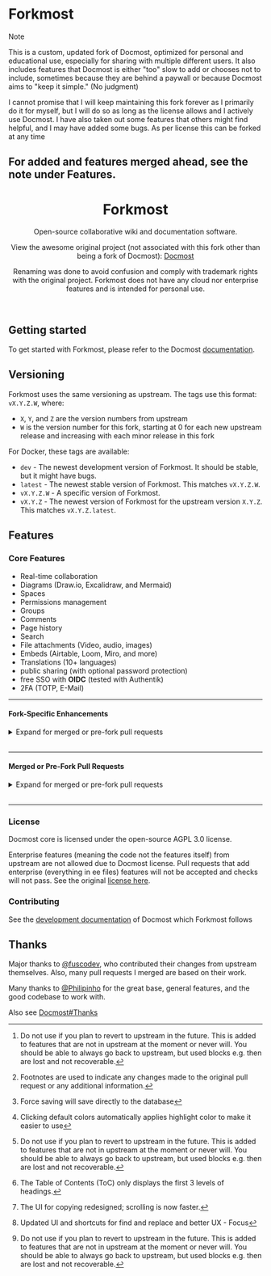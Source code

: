 # Forkmost

> [!NOTE]
> This is a custom, updated fork of Docmost, optimized for personal and educational use, especially for sharing with multiple different users. It also includes features that Docmost is either "too" slow to add or chooses not to include, sometimes because they are behind a paywall or because Docmost aims to "keep it simple." (No judgment)
>
> I cannot promise that I will keep maintaining this fork forever as I primarily do it for myself, but I will do so as long as the license allows and I actively use Docmost. I have also taken out some features that others might find helpful, and I may have added some bugs. As per license this can be forked at any time

## **For added and features merged ahead, see the note under Features.**

<div align="center">
    <h1><b>Forkmost</b></h1>
    <p>
        <p>Open-source collaborative wiki and documentation software.</p>
        <p>View the awesome original project (not associated with this fork other than being a fork of Docmost): <a href="https://docmost.com">Docmost</a></p>
        <p>Renaming was done to avoid confusion and comply with trademark rights with the original project. Forkmost does not have any cloud nor enterprise features and is intended for personal use.</p>
    </p>
</div>
<br />

## Getting started

To get started with Forkmost, please refer to the Docmost [documentation](https://docmost.com/docs).

## Versioning

Forkmost uses the same versioning as upstream. The tags use this format: `vX.Y.Z.W`, where:

- `X`, `Y`, and `Z` are the version numbers from upstream
- `W` is the version number for this fork, starting at 0 for each new upstream release and increasing with each minor release in this fork

For Docker, these tags are available:

- `dev` - The newest development version of Forkmost. It should be stable, but it might have bugs.
- `latest` - The newest stable version of Forkmost. This matches `vX.Y.Z.W`.
- `vX.Y.Z.W` - A specific version of Forkmost.
- `vX.Y.Z` - The newest version of Forkmost for the upstream version `X.Y.Z`. This matches `vX.Y.Z.latest`.

## Features

### Core Features

- Real-time collaboration
- Diagrams (Draw.io, Excalidraw, and Mermaid)
- Spaces
- Permissions management
- Groups
- Comments
- Page history
- Search
- File attachments (Video, audio, images)
- Embeds (Airtable, Loom, Miro, and more)
- Translations (10+ languages)
- public sharing (with optional password protection)
- free SSO with **OIDC** (tested with Authentik)
- 2FA (TOTP, E-Mail)

---

#### Fork-Specific Enhancements

<details>

<summary>Expand for merged or pre-fork pull requests</summary>

- "Docmost" branding removed from the editor when sharing (moved to header as "Forkmost")
- Users not in the same space (and without at least edit permissions) are hidden
- Group members are hidden unless you are an admin or owner
- Allow users to change their email address
- Open links in edit mode with Ctrl
- Added audio extension support[^2]
- Use more blocks in tables (e.g., bullet list, todo, etc.)
- Custom emoji in callouts
- More options for code blocks ([see details](https://github.com/docmost/docmost/pull/1298))
- PWA support ([based on](https://github.com/docmost/docmost/pull/1298))
- Anchor link support for page mentions
- Password-protected pages

</details>

<br>

---

#### Merged or Pre-Fork Pull Requests

<details>

<summary>Expand for merged or pre-fork pull requests</summary>

List as follows[^1]:

[^1]: Footnotes are used to indicate any changes made to the original pull request or any additional information.

- **ctrl/cmd-s** by fuscodev[^3]
- **shared-page-width-toggle** by sanua356
- **extra-ligatures** by Webblitchy
- **highlight-support** by fuscodev[^4]
- **float-image** by fuscodev[^2]
- **add-more-headings** by sanua356[^5]
- **anchor-link** by fuscodev[^6]
- **forkmost/aside-pref** by fuscodev
- **forkmost/breadcrumb-mentions** by fuscodev
- **sanitize-tree-export-space** by fuscodev
- **forkmost/find-and-replace** by fuscodev[^7]
- **forkmost/colum-layout** by fuscodev[^2]
- **forkmost/spellcheck-pref** by fuscodev

</details>

[^2]: Do not use if you plan to revert to upstream in the future. This is added to features that are not in upstream at the moment or never will. You should be able to always go back to upstream, but used blocks e.g. then are lost and not recoverable.
[^3]: Force saving will save directly to the database
[^4]: Clicking default colors automatically applies highlight color to make it easier to use
[^5]: The Table of Contents (ToC) only displays the first 3 levels of headings.
[^6]: The UI for copying redesigned; scrolling is now faster.
[^7]: Updated UI and shortcuts for find and replace and better UX - Focus

<br>

---

### License

Docmost core is licensed under the open-source AGPL 3.0 license.

Enterprise features (meaning the code not the features itself) from upstream are not allowed due to Docmost license. Pull requests that add enterprise (everything in ee files) features will not be accepted and checks will not pass. See the original [license here](https://github.com/docmost/docmost?tab=readme-ov-file#license).

### Contributing

See the [development documentation](https://docmost.com/docs/self-hosting/development) of Docmost which Forkmost follows

## Thanks

Major thanks to [@fuscodev](https://github.com/fuscodev), who contributed their changes from upstream themselves. Also, many pull requests I merged are based on their work.

Many thanks to [@Philipinho](https://github.com/Philipinho) for the great base, general features, and the good codebase to work with.

Also see [Docmost#Thanks](https://github.com/docmost/docmost?tab=readme-ov-file#thanks)
